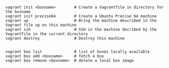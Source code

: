     vagrant init <boxname>        # Create a Vagrantfile in directory for the boxname
    vagrant init precise64        # Create a Ubuntu Precise 64 machine
    vagrant up                    # Bring the machine described in the Vagrant file up on this machine
    vagrant ssh                   # SSH in the machine decribed by the Vagrantfile in the current directory
    vagrant destroy               # Destroy this machine


    vagrant box list              # list of boxes locally available
    vagrant box add <boxname>     # fetch a box
    vagrant box remove <boxname>  # delete a local box image
